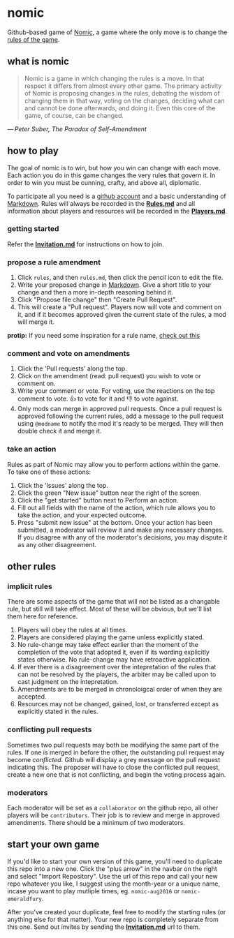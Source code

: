 # nomic
Github-based game of [Nomic](https://en.wikipedia.org/wiki/Nomic), a game where the only move is to change the [rules of the game](rules.md).

## what is nomic

> Nomic is a game in which changing the rules is a move. In that respect it differs from almost every other game. The primary activity of Nomic is proposing changes in the rules, debating the wisdom of changing them in that way, voting on the changes, deciding what can and cannot be done afterwards, and doing it. Even this core of the game, of course, can be changed.

_— Peter Suber, The Paradox of Self-Amendment_

## how to play
The goal of nomic is to win, but how you win can change with each move. Each action you do in this game changes the very rules that govern it. In order to win you must be cunning, crafty, and above all, diplomatic. 

To participate all you need is a [github account](https://github.com/join) and a basic understanding of [Markdown](https://github.com/adam-p/markdown-here/wiki/Markdown-Cheatsheet). Rules will always be recorded in the **[Rules.md](./rules/rules.md)** and all information about players and resources will be recorded in the **[Players.md](./players.md)**.

### getting started
Refer the **[Invitation.md](invitation.md)** for instructions on how to join.

### propose a rule amendment
1. Click `rules`, and then `rules.md`, then click the pencil icon to edit the file.
1. Write your proposed change in [Markdown](https://github.com/adam-p/markdown-here/wiki/Markdown-Cheatsheet). Give a short title to your change and then a more in-depth reasoning behind it.
1. Click "Propose file change" then "Create Pull Request".
1. This will create a "Pull request". Players now will vote and comment on it, and if it becomes approved given the current state of the rules, a mod will merge it.

**protip:** If you need some inspiration for a rule name, [check out this](https://en.wikipedia.org/wiki/List_of_Latin_legal_terms)

### comment and vote on amendments
1. Click the 'Pull requests' along the top.
1. Click on the amendment (read: pull request) you wish to vote or comment on.
1. Write your comment or vote. For voting, use the reactions on the top comment to vote. :+1: to vote for it and :-1: to vote against.
1. Only mods can merge in approved pull requests. Once a pull request is approved following the current rules, add a message to the pull request using `@modname` to notify the mod it's ready to be merged. They will then double check it and merge it.

### take an action
Rules as part of Nomic may allow you to perform actions within the game. To take one of these actions:
1. Click the 'Issues' along the top.
2. Click the green "New issue" button near the right of the screen.
3. Click the "get started" button next to Perform an action.
4. Fill out all fields with the name of the action, which rule allows you to take the action, and your expected outcome.
5. Press "submit new issue" at the bottom.
Once your action has been submitted, a moderator will review it and make any necessary changes. If you disagree with any of the moderator's decisions, you may dispute it as any other disagreement.

## other rules

### implicit rules
There are some aspects of the game that will not be listed as a changable rule, but still will take effect. Most of these will be obvious, but we'll list them here for reference.

1. Players will obey the rules at all times.
1. Players are considered playing the game unless explicitly stated.
1. No rule-change may take effect earlier than the moment of the completion of the vote that adopted it, even if its wording explicitly states otherwise. No rule-change may have retroactive application.
1. If ever there is a disagreement over the intepretation of the rules that can not be resolved by the players, the arbiter may be called upon to cast judgment on the intepretation.
1. Amendments are to be merged in chronoloigcal order of when they are accepted.
1. Resources may not be changed, gained, lost, or transferred except as explicitly stated in the rules.

### conflicting pull requests
Sometimes two pull requests may both be modifying the same part of the rules. If one is merged in before the other, the outstanding pull request may become _conflicted_. Github will display a grey message on the pull request indicating this. The proposer will have to close the conflicted pull request, create a new one that is not conflicting, and begin the voting process again.

### moderators
Each moderator will be set as a `collaborator` on the github repo, all other players will be `contributors`. Their job is to review and merge in approved amendments. There should be a minimum of two moderators.


## start your own game
If you'd like to start your own version of this game, you'll need to duplicate this repo into a new one. Click the "plus arrow" in the navbar on the right and select "Import Repository". Use the url of this repo and call your new repo whatever you like, I suggest using the month-year or a unique name, incase you want to play mutliple times, eg. `nomic-aug2016` or `nomic-emeraldfury`. 

After you've created your duplicate, feel free to modify the starting rules (or anything else for that matter). Your new repo is completely separate from this one. Send out invites by sending the **[Invitation.md](invitation.md)** url to them.
